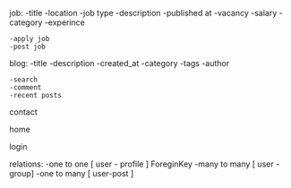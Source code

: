job:
    -title
    -location
    -job type
    -description
    -published at
    -vacancy
    -salary
    -category
    -experince

    -apply job
    -post job

blog:
    -title
    -description
    -created_at
    -category
    -tags
    -author

    -search
    -comment
    -recent posts   

contact

home


login

relations:
-one to one [ user - profile ] ForeginKey
-many to many [ user - group]
-one to many [ user-post ]
